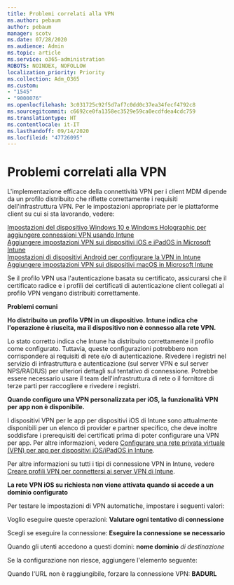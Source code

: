 ```yaml
---
title: Problemi correlati alla VPN
ms.author: pebaum
author: pebaum
manager: scotv
ms.date: 07/28/2020
ms.audience: Admin
ms.topic: article
ms.service: o365-administration
ROBOTS: NOINDEX, NOFOLLOW
localization_priority: Priority
ms.collection: Adm_O365
ms.custom:
- "1545"
- "9000076"
ms.openlocfilehash: 3c031725c92f5d7af7c0dd0c37ea34fecf4792c8
ms.sourcegitcommit: c6692ce0fa1358ec3529e59ca0ecdfdea4cdc759
ms.translationtype: HT
ms.contentlocale: it-IT
ms.lasthandoff: 09/14/2020
ms.locfileid: "47726095"
---
```

# <a name="vpn-related-issues"></a>Problemi correlati alla VPN

L'implementazione efficace della connettività VPN per i client MDM dipende da un profilo distribuito che riflette correttamente i requisiti dell'infrastruttura VPN. Per le impostazioni appropriate per le piattaforme client su cui si sta lavorando, vedere: 

[Impostazioni del dispositivo Windows 10 e Windows Holographic per aggiungere connessioni VPN usando Intune](https://docs.microsoft.com/intune/vpn-settings-windows-10)  
[Aggiungere impostazioni VPN sui dispositivi iOS e iPadOS in Microsoft Intune](https://docs.microsoft.com/intune/vpn-settings-ios)  
[Impostazioni di dispositivi Android per configurare la VPN in Intune](https://docs.microsoft.com/intune/vpn-settings-android)  
[Aggiungere impostazioni VPN sui dispositivi macOS in Microsoft Intune](https://docs.microsoft.com/mem/intune/configuration/vpn-settings-macos)

Se il profilo VPN usa l'autenticazione basata su certificato, assicurarsi che il certificato radice e i profili dei certificati di autenticazione client collegati al profilo VPN vengano distribuiti correttamente.

**Problemi comuni**

**Ho distribuito un profilo VPN in un dispositivo. Intune indica che l'operazione è riuscita, ma il dispositivo non è connesso alla rete VPN.**

Lo stato corretto indica che Intune ha distribuito correttamente il profilo come configurato. Tuttavia, queste configurazioni potrebbero non corrispondere ai requisiti di rete e/o di autenticazione. Rivedere i registri nel servizio di infrastruttura e autenticazione (sul server VPN e sul server NPS/RADIUS) per ulteriori dettagli sul tentativo di connessione. Potrebbe essere necessario usare il team dell'infrastruttura di rete o il fornitore di terze parti per raccogliere e rivedere i registri.

**Quando configuro una VPN personalizzata per iOS, la funzionalità VPN per app non è disponibile.**

I dispositivi VPN per le app per dispositivi iOS di Intune sono attualmente disponibili per un elenco di provider e partner specifico, che deve inoltre soddisfare i prerequisiti dei certificati prima di poter configurare una VPN per app. Per altre informazioni, vedere [Configurare una rete privata virtuale (VPN) per app per dispositivi iOS/iPadOS in Intune](https://docs.microsoft.com/intune/vpn-setting-configure-per-app). 

Per altre informazioni su tutti i tipi di connessione VPN in Intune, vedere [Creare profili VPN per connettersi ai server VPN di Intune](https://docs.microsoft.com/intune/vpn-settings-configure).  

**La rete VPN iOS su richiesta non viene attivata quando si accede a un dominio configurato**

Per testare le impostazioni di VPN automatiche, impostare i seguenti valori:

Voglio eseguire queste operazioni: **Valutare ogni tentativo di connessione** 

Scegli se eseguire la connessione: **Eseguire la connessione se necessario**

Quando gli utenti accedono a questi domini: **nome dominio** *di destinazione*

Se la configurazione non riesce, aggiungere l'elemento seguente:

Quando l'URL non è raggiungibile, forzare la connessione VPN: **BADURL**